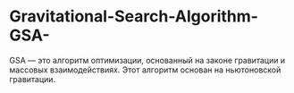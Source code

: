 # Gravitational-Search-Algorithm-GSA-
GSA — это алгоритм оптимизации, основанный на законе гравитации и массовых взаимодействиях. Этот алгоритм основан на ньютоновской гравитации.
